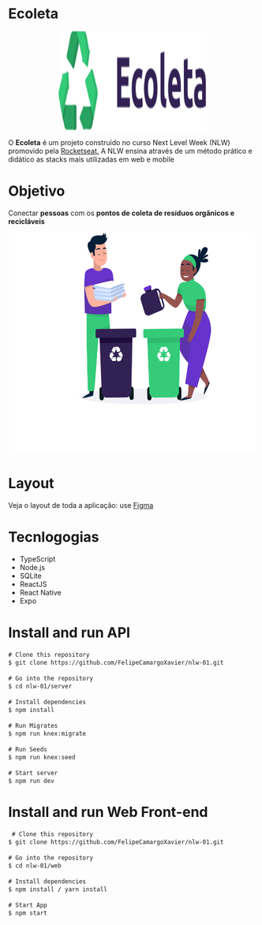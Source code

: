 # Ecoleta

<p align="center">
<img width="300" height="200" src="https://github.com/FelipeCamargoXavier/nlw-01/blob/master/web/src/assets/logo.svg">
</p>

<p>
O <b>Ecoleta</b> é um projeto construído no curso Next Level Week (NLW) promovido pela  
  <a href="https://rocketseat.com.br/">Rocketseat.</a> A NLW ensina através de um método prático e didático as stacks mais utilizadas em web e mobile
</p>

# Objetivo

<p>Conectar <b>pessoas</b> com os <b>pontos de coleta de resíduos orgânicos e recicláveis</b></p>

<p align="center">
<img width="500" height="450" src="https://github.com/FelipeCamargoXavier/nlw-01/blob/master/web/src/assets/home-background.svg">
</p>

# Layout

<p>Veja o layout de toda a aplicação: use <a href="https://www.figma.com/file/1SxgOMojOB2zYT0Mdk28lB/Ecoleta">Figma</a></p> 

# Tecnlogogias

  <ul>
    <li>TypeScript</li>
    <li>Node.js</li>
    <li>SQLite</li>
    <li>ReactJS</li>
    <li>React Native</li>
    <li>Expo</li>
  </ul>
  
  # Install and run API
  
  ```
# Clone this repository
$ git clone https://github.com/FelipeCamargoXavier/nlw-01.git

# Go into the repository
$ cd nlw-01/server

# Install dependencies
$ npm install

# Run Migrates
$ npm run knex:migrate

# Run Seeds
$ npm run knex:seed

# Start server
$ npm run dev
  ```

# Install and run Web Front-end

```
 # Clone this repository
$ git clone https://github.com/FelipeCamargoXavier/nlw-01.git

# Go into the repository
$ cd nlw-01/web

# Install dependencies
$ npm install / yarn install

# Start App
$ npm start
```
